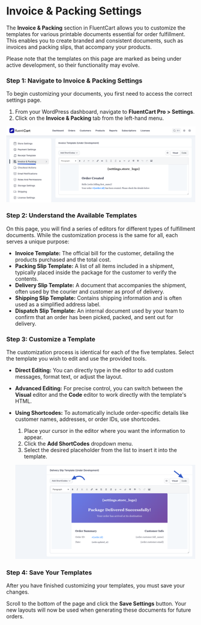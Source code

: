 # Invoice & Packing Settings

The **Invoice & Packing** section in FluentCart allows you to customize the templates for various printable documents essential for order fulfillment. This enables you to create branded and consistent documents, such as invoices and packing slips, that accompany your products.

Please note that the templates on this page are marked as being under active development, so their functionality may evolve.

### Step 1: Navigate to Invoice & Packing Settings

To begin customizing your documents, you first need to access the correct settings page.

1.  From your WordPress dashboard, navigate to **FluentCart Pro > Settings**.
2.  Click on the **Invoice & Packing** tab from the left-hand menu.

  ![Screenshot of Invoice & Packaging Page](/guide/public/images/settings-configuration/Invoice/invoice-packaging.png)

### Step 2: Understand the Available Templates

On this page, you will find a series of editors for different types of fulfillment documents. While the customization process is the same for all, each serves a unique purpose:

* **Invoice Template:** The official bill for the customer, detailing the products purchased and the total cost.
* **Packing Slip Template:** A list of all items included in a shipment, typically placed inside the package for the customer to verify the contents.
* **Delivery Slip Template:** A document that accompanies the shipment, often used by the courier and customer as proof of delivery.
* **Shipping Slip Template:** Contains shipping information and is often used as a simplified address label.
* **Dispatch Slip Template:** An internal document used by your team to confirm that an order has been picked, packed, and sent out for delivery.

### Step 3: Customize a Template

The customization process is identical for each of the five templates. Select the template you wish to edit and use the provided tools.

* **Direct Editing:** You can directly type in the editor to add custom messages, format text, or adjust the layout.
* **Advanced Editing:** For precise control, you can switch between the **Visual** editor and the **Code** editor to work directly with the template's HTML.
* **Using Shortcodes:** To automatically include order-specific details like customer names, addresses, or order IDs, use shortcodes.
    1.  Place your cursor in the editor where you want the information to appear.
    2.  Click the **Add ShortCodes** dropdown menu.
    3.  Select the desired placeholder from the list to insert it into the template.

  ![Screenshot of Invoice & Packaging Page](/guide/public/images/settings-configuration/Invoice/template-customization.png)

### Step 4: Save Your Templates

After you have finished customizing your templates, you must save your changes.

Scroll to the bottom of the page and click the **Save Settings** button. Your new layouts will now be used when generating these documents for future orders.